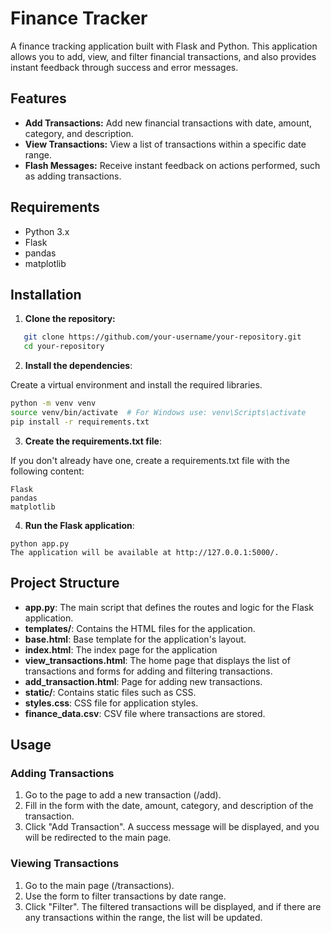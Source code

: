 # Finance Tracker

A finance tracking application built with Flask and Python. This application allows you to add, view, and filter financial transactions, and also provides instant feedback through success and error messages.

## Features

- **Add Transactions:** Add new financial transactions with date, amount, category, and description.
- **View Transactions:** View a list of transactions within a specific date range.
- **Flash Messages:** Receive instant feedback on actions performed, such as adding transactions.

## Requirements

- Python 3.x
- Flask
- pandas
- matplotlib

## Installation

1. **Clone the repository:**

```bash
   git clone https://github.com/your-username/your-repository.git
   cd your-repository
```
2. **Install the dependencies**:

Create a virtual environment and install the required libraries.

```bash
python -m venv venv
source venv/bin/activate  # For Windows use: venv\Scripts\activate
pip install -r requirements.txt
```

3. **Create the requirements.txt file**:

If you don't already have one, create a requirements.txt file with the following content:
```commandline
Flask
pandas
matplotlib
```

4. **Run the Flask application**:
```commandline
python app.py
The application will be available at http://127.0.0.1:5000/.
```

## Project Structure
- **app.py**: The main script that defines the routes and logic for the Flask application.
- **templates/**: Contains the HTML files for the application.
- **base.html**: Base template for the application's layout.
- **index.html**: The index page for the application
- **view_transactions.html**: The home page that displays the list of transactions and forms for adding and filtering transactions.
- **add_transaction.html**: Page for adding new transactions.
- **static/**: Contains static files such as CSS.
- **styles.css**: CSS file for application styles.
- **finance_data.csv**: CSV file where transactions are stored.

## Usage
### Adding Transactions
1. Go to the page to add a new transaction (/add).
2. Fill in the form with the date, amount, category, and description of the transaction.
3. Click "Add Transaction". A success message will be displayed, and you will be redirected to the main page.

### Viewing Transactions
1. Go to the main page (/transactions).
2. Use the form to filter transactions by date range.
3. Click "Filter". The filtered transactions will be displayed, and if there are any transactions within the range, the list will be updated.
